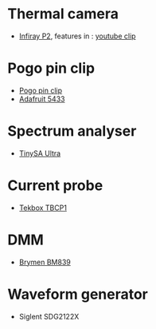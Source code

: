 # Thermal camera
* [Infiray P2](https://www.eleshop.nl/infiray-p2-warmtebeeldcamera-voor-android.html), features in : [youtube clip](https://www.youtube.com/watch?v=66S9Flu3kjI)

# Pogo pin clip
* [Pogo pin clip](https://www.aliexpress.com/item/4000109867849.html?spm=a2g0s.9042311.0.0.27424c4d5Q8Z9z)
* [Adafruit 5433](https://www.adafruit.com/product/5433)

# Spectrum analyser
* [TinySA Ultra](https://www.eleshop.nl/tinysa-ultra-spectrum-analyser.html)

# Current probe
* [Tekbox TBCP1](https://eleshop.eu/tekbox-tbcp1-25mm-rf-current-probe.html)

# DMM
* [Brymen BM839](https://www.welectron.com/Brymen-BM839-Multimeter_1)

# Waveform generator
* Siglent SDG2122X
